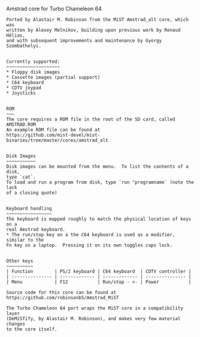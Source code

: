 Amstrad core for Turbo Chameleon 64
~~~~~~~~~~~~~~~~~~~~~~~~~~~~~~~~~~~~~~~~~~~~~~
Ported by Alastair M. Robinson from the MiST Amstrad_alt core, which was
written by Alexey Melnikov, building upon previous work by Renaud Hélias,
and with subsequent improvements and maintenance by Gyorgy Szombathelyi.


Currently supported:
~~~~~~~~~~~~~~~~~~~~
* Floppy disk images
* Cassette images (partial support)
* C64 keyboard
* CDTV joypad
* Joysticks


ROM
~~~
The core requires a ROM file in the root of the SD card, called
AMSTRAD.ROM
An example ROM file can be found at 
https://github.com/mist-devel/mist-binaries/tree/master/cores/amstrad_alt


Disk Images
~~~~~~~~~~~
Disk images can be mounted from the menu.  To list the contents of a disk,
type `cat`.
To load and run a program from disk, type `run "programname` (note the lack
of a closing quote)


Keyboard handling
~~~~~~~~~~~~~~~~~
The keyboard is mapped roughly to match the physical location of keys on a
real Amstrad keyboard.  
* The run/stop key on a the C64 keyboard is used as a modifier, similar to the
Fn key on a laptop.  Pressing it on its own toggles caps lock.


Other keys
~~~~~~~~~~
| Function        | PS/2 keyboard | C64 keyboard  | CDTV controller |
| :-------------- | :------------ | :------------ | :-------------- |
| Menu            | F12           | Run/stop - <- | Power           |

Source code for this core can be found at
https://github.com/robinsonb5/Amstrad_MiST

The Turbo Chameleon 64 port wraps the MiST core in a compatibility layer
(DeMiSTify, by Alastair M. Robinson), and makes very few material changes
to the core itself.

